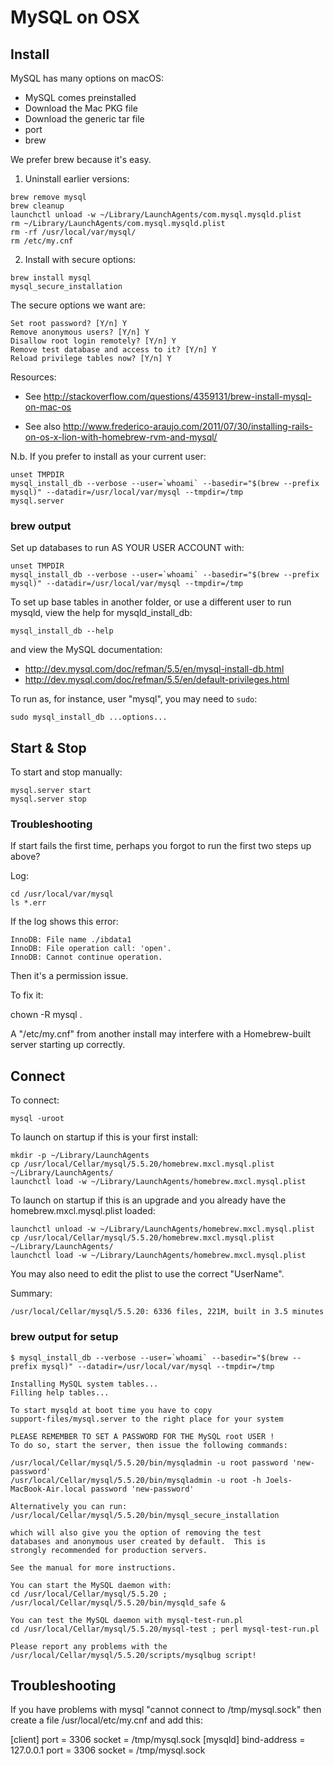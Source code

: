# MySQL on OSX


## Install

MySQL has many options on macOS:

  * MySQL comes preinstalled
  * Download the Mac PKG file
  * Download the generic tar file
  * port
  * brew

We prefer brew because it's easy.

  1. Uninstall earlier versions:

    brew remove mysql
    brew cleanup
    launchctl unload -w ~/Library/LaunchAgents/com.mysql.mysqld.plist
    rm ~/Library/LaunchAgents/com.mysql.mysqld.plist
    rm -rf /usr/local/var/mysql/
    rm /etc/my.cnf

  2. Install with secure options:

    brew install mysql
    mysql_secure_installation

  The secure options we want are:

    Set root password? [Y/n] Y
    Remove anonymous users? [Y/n] Y
    Disallow root login remotely? [Y/n] Y
    Remove test database and access to it? [Y/n] Y
    Reload privilege tables now? [Y/n] Y

Resources:

  * See http://stackoverflow.com/questions/4359131/brew-install-mysql-on-mac-os

  * See also http://www.frederico-araujo.com/2011/07/30/installing-rails-on-os-x-lion-with-homebrew-rvm-and-mysql/


N.b. If you prefer to install as your current user:

    unset TMPDIR
    mysql_install_db --verbose --user=`whoami` --basedir="$(brew --prefix mysql)" --datadir=/usr/local/var/mysql --tmpdir=/tmp
    mysql.server


### brew output

Set up databases to run AS YOUR USER ACCOUNT with:

    unset TMPDIR
    mysql_install_db --verbose --user=`whoami` --basedir="$(brew --prefix mysql)" --datadir=/usr/local/var/mysql --tmpdir=/tmp

To set up base tables in another folder, or use a different user to run
mysqld, view the help for mysqld_install_db:

    mysql_install_db --help

and view the MySQL documentation:

  * http://dev.mysql.com/doc/refman/5.5/en/mysql-install-db.html
  * http://dev.mysql.com/doc/refman/5.5/en/default-privileges.html

To run as, for instance, user "mysql", you may need to `sudo`:

    sudo mysql_install_db ...options...


## Start & Stop

To start and stop manually:

    mysql.server start
    mysql.server stop


### Troubleshooting

If start fails the first time, perhaps you forgot to run the first two steps up above?

Log:

    cd /usr/local/var/mysql
    ls *.err

If the log shows this error:

    InnoDB: File name ./ibdata1
    InnoDB: File operation call: 'open'.
    InnoDB: Cannot continue operation.

Then it's a permission issue.

To fix it:

   chown -R mysql .


A "/etc/my.cnf" from another install may interfere with a Homebrew-built
server starting up correctly.


## Connect

To connect:

    mysql -uroot

To launch on startup if this is your first install:

    mkdir -p ~/Library/LaunchAgents
    cp /usr/local/Cellar/mysql/5.5.20/homebrew.mxcl.mysql.plist ~/Library/LaunchAgents/
    launchctl load -w ~/Library/LaunchAgents/homebrew.mxcl.mysql.plist

To launch on startup if this is an upgrade and you already have the homebrew.mxcl.mysql.plist loaded:

    launchctl unload -w ~/Library/LaunchAgents/homebrew.mxcl.mysql.plist
    cp /usr/local/Cellar/mysql/5.5.20/homebrew.mxcl.mysql.plist ~/Library/LaunchAgents/
    launchctl load -w ~/Library/LaunchAgents/homebrew.mxcl.mysql.plist

You may also need to edit the plist to use the correct "UserName".

Summary:

    /usr/local/Cellar/mysql/5.5.20: 6336 files, 221M, built in 3.5 minutes


### brew output for setup

    $ mysql_install_db --verbose --user=`whoami` --basedir="$(brew --prefix mysql)" --datadir=/usr/local/var/mysql --tmpdir=/tmp

    Installing MySQL system tables...
    Filling help tables...

    To start mysqld at boot time you have to copy
    support-files/mysql.server to the right place for your system

    PLEASE REMEMBER TO SET A PASSWORD FOR THE MySQL root USER !
    To do so, start the server, then issue the following commands:

    /usr/local/Cellar/mysql/5.5.20/bin/mysqladmin -u root password 'new-password'
    /usr/local/Cellar/mysql/5.5.20/bin/mysqladmin -u root -h Joels-MacBook-Air.local password 'new-password'

    Alternatively you can run:
    /usr/local/Cellar/mysql/5.5.20/bin/mysql_secure_installation

    which will also give you the option of removing the test
    databases and anonymous user created by default.  This is
    strongly recommended for production servers.

    See the manual for more instructions.

    You can start the MySQL daemon with:
    cd /usr/local/Cellar/mysql/5.5.20 ; /usr/local/Cellar/mysql/5.5.20/bin/mysqld_safe &

    You can test the MySQL daemon with mysql-test-run.pl
    cd /usr/local/Cellar/mysql/5.5.20/mysql-test ; perl mysql-test-run.pl

    Please report any problems with the /usr/local/Cellar/mysql/5.5.20/scripts/mysqlbug script!


## Troubleshooting

If you have problems with mysql "cannot connect to /tmp/mysql.sock"
then create a file /usr/local/etc/my.cnf and add this:

[client]
port = 3306
socket = /tmp/mysql.sock
[mysqld]
bind-address = 127.0.0.1
port = 3306
socket = /tmp/mysql.sock
